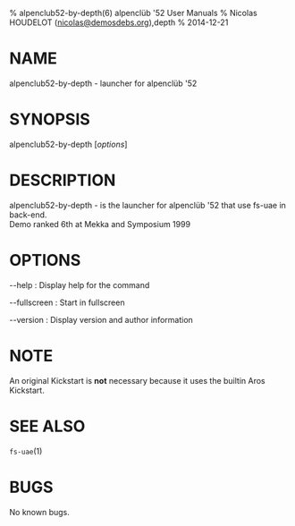 % alpenclub52-by-depth(6) alpenclüb '52 User Manuals
% Nicolas HOUDELOT (nicolas@demosdebs.org),depth
% 2014-12-21

# NAME
alpenclub52-by-depth - launcher for alpenclüb '52

# SYNOPSIS
alpenclub52-by-depth [*options*]

# DESCRIPTION
alpenclub52-by-depth - is the launcher for alpenclüb '52 that use fs-uae in back-end.  
Demo ranked 6th at Mekka and Symposium 1999

# OPTIONS
\--help
:   Display help for the command

\--fullscreen
:   Start in fullscreen

\--version
:   Display version and author information

# NOTE
An original Kickstart is **not** necessary because it uses the builtin Aros Kickstart.

# SEE ALSO
`fs-uae`(1)

# BUGS
No known bugs.
